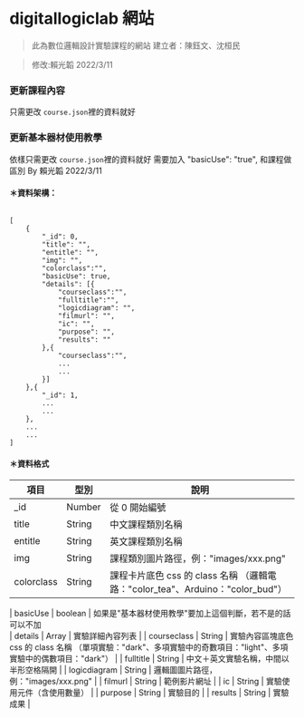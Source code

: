 # digitallogiclab 網站

> 此為數位邏輯設計實驗課程的網站
> 建立者：陳鈺文、沈桓民

> 修改:賴光韜 2022/3/11

### 更新課程內容

只需更改 `course.json`裡的資料就好

### 更新基本器材使用教學

依樣只需更改 `course.json`裡的資料就好
需要加入 "basicUse": "true", 和課程做區別
By 賴光韜 2022/3/11

#### ＊資料架構：

```

[
    {
        "_id": 0,
        "title": "",
        "entitle": "",
        "img": "",
        "colorclass":"",
        "basicUse": true,
        "details": [{
            "courseclass":"",
            "fulltitle":"",
            "logicdiagram": "",
            "filmurl": "",
            "ic": "",
            "purpose": "",
            "results": ""
        },{
            "courseclass":"",
            ...
            ...
        }]
    },{
        "_id": 1,
        ...
        ...
    },
    ...
    ...
]
```

#### ＊資料格式

| 項目       | 型別   | 說明                                                                           |
| ---------- | ------ | ------------------------------------------------------------------------------ |
| \_id       | Number | 從 0 開始編號                                                                  |
| title      | String | 中文課程類別名稱                                                               |
| entitle    | String | 英文課程類別名稱                                                               |
| img        | String | 課程類別圖片路徑，例："images/xxx.png"                                         |
| colorclass | String | 課程卡片底色 css 的 class 名稱 （邏輯電路："color_tea"、Arduino："color_bud"） |

| basicUse | boolean | 如果是"基本器材使用教學"要加上這個判斷，若不是的話可以不加  
| details | Array | 實驗詳細內容列表 |
| courseclass | String | 實驗內容區塊底色 css 的 class 名稱 （單項實驗："dark"、多項實驗中的奇數項目："light"、多項實驗中的偶數項目："dark"） |
| fulltitle | String | 中文＋英文實驗名稱，中間以半形空格隔開 |
| logicdiagram | String | 邏輯圖圖片路徑，例："images/xxx.png" |
| filmurl | String | 範例影片網址 |
| ic | String | 實驗使用元件（含使用數量） |
| purpose | String | 實驗目的 |
| results | String | 實驗成果 |
